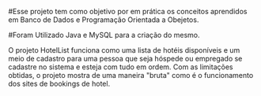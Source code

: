#Esse projeto tem como objetivo por em prática os conceitos aprendidos em Banco de Dados e Programação Orientada a Obejetos.

#Foram Utilizado Java e MySQL para a criação do mesmo.

O projeto HotelList funciona como uma lista de hotéis disponíveis e um meio de cadastro para uma pessoa que seja hóspede ou empregado se cadastre no sistema e esteja com tudo em ordem.
Com as limitações obtidas, o projeto mostra de uma maneira "bruta" como é o funcionamento dos sites de bookings de hotel.
